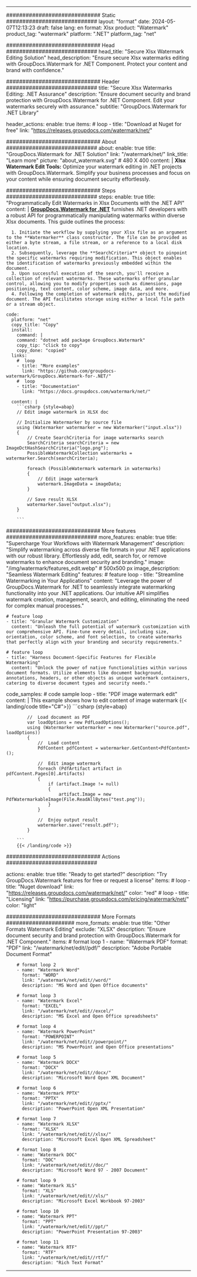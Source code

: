 
---
############################# Static ############################
layout: "format"
date:  2024-05-07T12:13:23
draft: false
lang: en
format: Xlsx
product: "Watermark"
product_tag: "watermark"
platform: ".NET"
platform_tag: "net"

############################# Head ############################
head_title: "Secure Xlsx Watermark Editing Solution"
head_description: "Ensure secure Xlsx watermarks editing with GroupDocs.Watermark for .NET Component. Protect your content and brand with confidence."

############################# Header ############################
title: "Secure Xlsx Watermarks Editing: .NET Assurance" 
description: "Ensure document security and brand protection with GroupDocs.Watermark for .NET Component. Edit your watermarks securely with assurance."
subtitle: "GroupDocs.Watermark for .NET Library" 

header_actions:
  enable: true
  items:
    #  loop
    - title: "Download at Nuget for free"
      link: "https://releases.groupdocs.com/watermark/net/"
      
############################# About ############################
about:
    enable: true
    title: "GroupDocs.Watermark for .NET Solution"
    link: "/watermark/net/"
    link_title: "Learn more"
    picture: "about_watermark.svg" # 480 X 400
    content: |
       **Xlsx Watermark Edit Tools:** Optimize your watermark editing in .NET projects with GroupDocs.Watermark. Simplify your business processes and focus on your content while ensuring document security effortlessly.

############################# Steps ############################
steps:
    enable: true
    title: "Programmatically Edit Watermarks in Xlsx Documents with the .NET API"
    content: |
      **[GroupDocs.Watermark for .NET](https://products.groupdocs.com/watermark/net/)** furnishes .NET developers with a robust API for programmatically manipulating watermarks within diverse Xlsx documents. This guide outlines the process:
      
      1. Initiate the workflow by supplying your Xlsx file as an argument to the **Watermarker** class constructor. The file can be provided as either a byte stream, a file stream, or a reference to a local disk location.
      2. Subsequently, leverage the **SearchCriteria** object to pinpoint the specific watermarks requiring modification. This object enables the identification of watermarks previously embedded within the document.
      3. Upon successful execution of the search, you'll receive a collection of relevant watermarks. These watermarks offer granular control, allowing you to modify properties such as dimensions, page positioning, text content, color scheme, image data, and more.
      4. Following the completion of watermark edits, persist the modified document. The API facilitates storage using either a local file path or a stream object.
   
    code:
      platform: "net"
      copy_title: "Copy"
      install:
        command: |
        command: "dotnet add package GroupDocs.Watermark"
        copy_tip: "click to copy"
        copy_done: "copied"
      links:
        #  loop
        - title: "More examples"
          link: "https://github.com/groupdocs-watermark/GroupDocs.Watermark-for-.NET/"
        #  loop
        - title: "Documentation"
          link: "https://docs.groupdocs.com/watermark/net/"
          
      content: |
        ```csharp {style=abap}
        // Edit image watermark in XLSX doc

        // Initialize Watermarker by source file
        using (Watermarker watermarker = new Watermarker("input.xlsx"))
        {
            // Create SearchCriteria for image watermarks search
            SearchCriteria searchCriteria = new ImageDctHashSearchCriteria("logo.png");
            PossibleWatermarkCollection watermarks = watermarker.Search(searchCriteria);

            foreach (PossibleWatermark watermark in watermarks)
            {
                // Edit image watermark
                watermark.ImageData = imageData;
            }

            // Save result XLSX
            watermarker.Save("output.xlsx");
        }
        
        ```     

############################# More features ############################
more_features:
  enable: true
  title: "Supercharge Your Workflows with Watermark Management"
  description: "Simplify watermarking across diverse file formats in your .NET applications with our robust library. Effortlessly add, edit, search for, or remove watermarks to enhance document security and branding."
  image: "/img/watermark/features_edit.webp" # 500x500 px
  image_description: "Seamless Watermark Editing"
  features:
    # feature loop
    - title: "Streamline Watermarking in Your Applications"
      content: "Leverage the power of GroupDocs.Watermark for .NET to seamlessly integrate watermarking functionality into your .NET applications. Our intuitive API simplifies watermark creation, management, search, and editing, eliminating the need for complex manual processes."

    # feature loop
    - title: "Granular Watermark Customization"
      content: "Unleash the full potential of watermark customization with our comprehensive API. Fine-tune every detail, including size, orientation, color scheme, and font selection, to create watermarks that perfectly align with your branding and security requirements."

    # feature loop
    - title: "Harness Document-Specific Features for Flexible Watermarking"
      content: "Unlock the power of native functionalities within various document formats. Utilize elements like document background, annotations, headers, or other objects as unique watermark containers, catering to diverse document types and security needs."
      
  code_samples:
    # code sample loop
    - title: "PDF image watermark edit"
      content: |
        This example shows how to edit content of image watermark
        {{< landing/code title="C#">}}
        ```csharp {style=abap}
        
            //  Load document as PDF
            var loadOptions = new PdfLoadOptions();
            using (Watermarker watermarker = new Watermarker("source.pdf", loadOptions))
            {
                //  Load content
                PdfContent pdfContent = watermarker.GetContent<PdfContent>();

                //  Edit image watermark
                foreach (PdfArtifact artifact in pdfContent.Pages[0].Artifacts)
                {
                    if (artifact.Image != null)
                    {
                        artifact.Image = new PdfWatermarkableImage(File.ReadAllBytes("test.png"));
                    }
                }

                //  Enjoy output result
                watermarker.save("result.pdf");
            }

        ```
        {{< /landing/code >}}


############################# Actions ############################

actions:
  enable: true
  title: "Ready to get started?"
  description: "Try GroupDocs.Watermark features for free or request a license"
  items:
    #  loop
    - title: "Nuget download"
      link: "https://releases.groupdocs.com/watermark/net/"
      color: "red"
        #  loop
    - title: "Licensing"
      link: "https://purchase.groupdocs.com/pricing/watermark/net/"
      color: "light"


############################# More Formats #####################
more_formats:
    enable: true
    title: "Other Formats Watermark Editing"
    exclude: "XLSX"
    description: "Ensure document security and brand protection with GroupDocs.Watermark for .NET Component."
    items: 
        # format loop 1
        - name: "Watermark PDF"
          format: "PDF"
          link: "/watermark/net/edit//pdf/"
          description: "Adobe Portable Document Format"

        # format loop 2
        - name: "Watermark Word"
          format: "WORD"
          link: "/watermark/net/edit//word/"
          description: "MS Word and Open Office documents"
          
        # format loop 3
        - name: "Watermark Excel"
          format: "EXCEL"
          link: "/watermark/net/edit//excel/"
          description: "MS Excel and Open Office spreadsheets"

        # format loop 4
        - name: "Watermark PowerPoint"
          format: "POWERPOINT"
          link: "/watermark/net/edit//powerpoint/"
          description: "MS PowerPoint and Open Office presentations"

        # format loop 5
        - name: "Watermark DOCX"
          format: "DOCX"
          link: "/watermark/net/edit//docx/"
          description: "Microsoft Word Open XML Document"
          
        # format loop 6
        - name: "Watermark PPTX"
          format: "PPTX"
          link: "/watermark/net/edit//pptx/"
          description: "PowerPoint Open XML Presentation"
          
        # format loop 7
        - name: "Watermark XLSX"
          format: "XLSX"
          link: "/watermark/net/edit//xlsx/"
          description: "Microsoft Excel Open XML Spreadsheet"

        # format loop 8
        - name: "Watermark DOC"
          format: "DOC"
          link: "/watermark/net/edit//doc/"
          description: "Microsoft Word 97 - 2007 Document"

        # format loop 9
        - name: "Watermark XLS"
          format: "XLS"
          link: "/watermark/net/edit//xls/"
          description: "Microsoft Excel Workbook 97-2003"

        # format loop 10
        - name: "Watermark PPT"
          format: "PPT"
          link: "/watermark/net/edit//ppt/"
          description: "PowerPoint Presentation 97-2003"

        # format loop 11
        - name: "Watermark RTF"
          format: "RTF"
          link: "/watermark/net/edit//rtf/"
          description: "Rich Text Format"

---